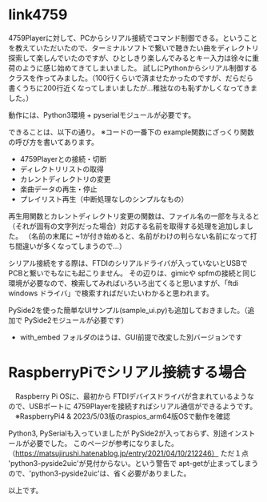 # link4759
4759Playerに対して、PCからシリアル接続でコマンド制御できる。ということを教えていただいたので、ターミナルソフトで繋いで聴きたい曲をディレクトリ探索して楽しんでいたのですが、ひとしきり楽しんでみるとキー入力は徐々に重荷のように感じ始めてきてしまいました。
試しにPythonからシリアル制御するクラスを作ってみました。（100行くらいで済ませたかったのですが、だらだら書くうちに200行近くなってしまいましたが…稚拙なのも恥ずかしくなってきました。）

動作には、Python3環境 + pyserialモジュールが必要です。

できることは、以下の通り。
※コードの一番下の example関数にざっくり関数の呼び方を書いてあります。

- 4759Playerとの接続・切断
- ディレクトリリストの取得
- カレントディレクトリの変更
- 楽曲データの再生・停止
- プレイリスト再生（中断処理なしのシンプルなもの）

再生用関数とカレントディレクトリ変更の関数は、ファイル名の一部を与えると（それが固有の文字列だった場合）対応する名前を取得する処理を追加しました。
（名前の末尾に ~1が付き始めると、名前がわけの判らない名前になって打ち間違いが多くなってしまうので…）

シリアル接続をする際は、FTDIのシリアルドライバが入っていないとUSBでPCBと繋いでもなにも起こりません。
その辺りは、gimicや spfmの接続と同じ環境が必要なので、検索してみればいろいろ出てくると思いますが、「ftdi windows ドライバ」で検索すればだいたいわかると思われます。

PySide2を使った簡単なUIサンプル(sample_ui.py)も追加しておきました。（追加で PySide2モジュールが必要です）

- with_embed フォルダのほうは、GUI前提で改変した別バージョンです


# RaspberryPiでシリアル接続する場合
　Raspberry Pi OSに、最初から FTDIデバイスドライバが含まれているようなので、USBポートに 4759Playerを接続すればシリアル通信ができるようです。
　※RaspberryPi4 & 2023/5/03版のraspios_arm64版OSで動作を確認

 Python3, PySerialも入っていましたが PySide2が入っておらず、別途インストールが必要でした。
 このページが参考になりました。（https://matsujirushi.hatenablog.jp/entry/2021/04/10/212246）
 ただ１点 'python3-pyside2uic'が見付からない。という警告で apt-getが止まってしまうので、'python3-pyside2uic'は、省く必要がありました。


以上です。
